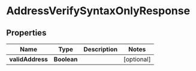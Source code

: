 
# AddressVerifySyntaxOnlyResponse

## Properties
Name | Type | Description | Notes
------------ | ------------- | ------------- | -------------
**validAddress** | **Boolean** |  |  [optional]



